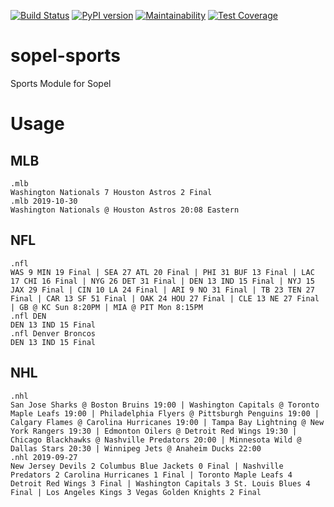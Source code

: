 [![Build Status](https://travis-ci.com/RustyBower/sopel-sports.svg?branch=master)](https://travis-ci.com/RustyBower/sopel-sports)
[![PyPI version](https://badge.fury.io/py/sopel-modules.sports.svg)](https://badge.fury.io/py/sopel-modules.sports)
[![Maintainability](https://api.codeclimate.com/v1/badges/3907c6471663c6ee88df/maintainability)](https://codeclimate.com/github/RustyBower/sopel-sports/maintainability)
[![Test Coverage](https://api.codeclimate.com/v1/badges/3907c6471663c6ee88df/test_coverage)](https://codeclimate.com/github/RustyBower/sopel-sports/test_coverage)

# sopel-sports
Sports Module for Sopel

# Usage
## MLB
```
.mlb
Washington Nationals 7 Houston Astros 2 Final
.mlb 2019-10-30
Washington Nationals @ Houston Astros 20:08 Eastern
```
## NFL
```
.nfl
WAS 9 MIN 19 Final | SEA 27 ATL 20 Final | PHI 31 BUF 13 Final | LAC 17 CHI 16 Final | NYG 26 DET 31 Final | DEN 13 IND 15 Final | NYJ 15 JAX 29 Final | CIN 10 LA 24 Final | ARI 9 NO 31 Final | TB 23 TEN 27 Final | CAR 13 SF 51 Final | OAK 24 HOU 27 Final | CLE 13 NE 27 Final | GB @ KC Sun 8:20PM | MIA @ PIT Mon 8:15PM
.nfl DEN
DEN 13 IND 15 Final
.nfl Denver Broncos
DEN 13 IND 15 Final
```
## NHL
```
.nhl
San Jose Sharks @ Boston Bruins 19:00 | Washington Capitals @ Toronto Maple Leafs 19:00 | Philadelphia Flyers @ Pittsburgh Penguins 19:00 | Calgary Flames @ Carolina Hurricanes 19:00 | Tampa Bay Lightning @ New York Rangers 19:30 | Edmonton Oilers @ Detroit Red Wings 19:30 | Chicago Blackhawks @ Nashville Predators 20:00 | Minnesota Wild @ Dallas Stars 20:30 | Winnipeg Jets @ Anaheim Ducks 22:00
.nhl 2019-09-27
New Jersey Devils 2 Columbus Blue Jackets 0 Final | Nashville Predators 2 Carolina Hurricanes 1 Final | Toronto Maple Leafs 4 Detroit Red Wings 3 Final | Washington Capitals 3 St. Louis Blues 4 Final | Los Angeles Kings 3 Vegas Golden Knights 2 Final
```

